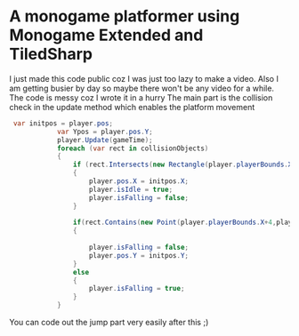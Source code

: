 # A monogame platformer using Monogame Extended and TiledSharp
I just made this code public coz I was just too lazy to make a video.
Also I am getting busier by day so maybe there won't be any video for a while.
The code is messy coz I wrote it in a hurry
The main part is the collision check in the update method which enables the platform movement
```cs
 var initpos = player.pos;
            var Ypos = player.pos.Y;
            player.Update(gameTime);
            foreach (var rect in collisionObjects)
            {
                if (rect.Intersects(new Rectangle(player.playerBounds.X+2,player.playerBounds.Y-1,4,4)))//This one checks for x axis collision
                {
                    player.pos.X = initpos.X;
                    player.isIdle = true;
                    player.isFalling = false;
                }
                
                if(rect.Contains(new Point(player.playerBounds.X+4,player.playerBounds.Y+9)))//The y axis collision
                {
                    
                    player.isFalling = false;
                    player.pos.Y = initpos.Y;
                }
                else
                {
                    player.isFalling = true;
                }
            }
 ```
You can code out the jump part very easily after this ;)

